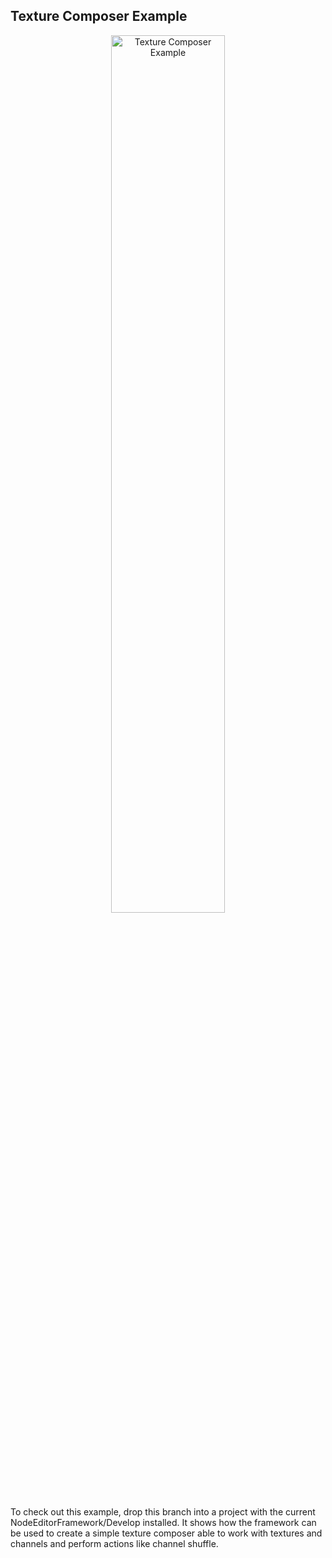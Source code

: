 Texture Composer Example
------------------------

<p align="center">
  <img alt="Texture Composer Example" src="http://i.imgur.com/eQj4bgr.jpg" width="60%"/>
</p>


To check out this example, drop this branch into a project with the current NodeEditorFramework/Develop installed.
It shows how the framework can be used to create a simple texture composer able to work with textures and channels and perform actions like channel shuffle.
